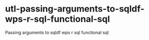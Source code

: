 # utl-passing-arguments-to-sqldf-wps-r-sql-functional-sql
Passing arguments to sqldf wps r sql functional sql
